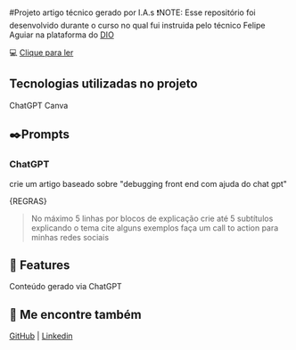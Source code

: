 #Projeto artigo técnico gerado por I.A.s
❗NOTE: Esse repositório foi desenvolvido durante o curso no qual fui instruida pelo técnico Felipe Aguiar na plataforma do [DIO](https://web.dio.me/home)

💻 [Clique para ler](https://web.dio.me/articles/debugging-front-end-com-a-ajuda-do-chatgpt?back=%2Farticles&open-modal=true&page=1&order=oldest)

##  Tecnologias utilizadas no projeto
ChatGPT
Canva

## ✒️Prompts
### ChatGPT
crie um artigo baseado sobre "debugging front end com ajuda do chat gpt"

{REGRAS}
> No máximo 5 linhas por blocos de explicação
> crie até 5 subtítulos explicando o tema
> cite alguns exemplos 
> faça um call to action para minhas redes sociais

## 🤝 Features

Conteúdo gerado via ChatGPT

## 👋 Me encontre também

[GitHub](https://github.com/sbdaniely) | [Linkedin](www.linkedin.com/in/daniely-barroso)
